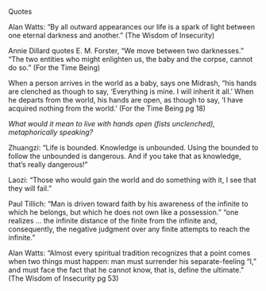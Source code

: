 Quotes

Alan Watts: “By all outward appearances our life is a spark of light between one eternal darkness and another.” (The Wisdom of Insecurity)

Annie Dillard quotes E. M. Forster, “We move between two darknesses.” “The two entities who might enlighten us, the baby and the corpse, cannot do so.” (For the Time Being) 

When a person arrives in the world as a baby, says one Midrash, “his hands are clenched as though to say, ‘Everything is mine. I will inherit it all.’ When he departs from the world, his hands are open, as though to say, ‘I have acquired nothing from the world.’ (For the Time Being pg 18)

*What would it mean to live with hands open (fists unclenched), metaphorically speaking?*

Zhuangzi: “Life is bounded. Knowledge is unbounded. Using the bounded to follow the unbounded is dangerous. And if you take that as knowledge, that’s really dangerous!”

Laozi: “Those who would gain the world and do something with it, I see that they will fail.”

Paul Tillich: “Man is driven toward faith by his awareness of the infinite to which he belongs, but which he does not own like a possession.”
“one realizes ... the infinite distance of the finite from the infinite and, consequently, the negative judgment over any finite attempts to reach the infinite.”

Alan Watts: “Almost every spiritual tradition recognizes that a point comes when two things must happen: man must surrender his separate-feeling “I,” and must face the fact that he cannot know, that is, define the ultimate.” (The Wisdom of Insecurity pg 53)


